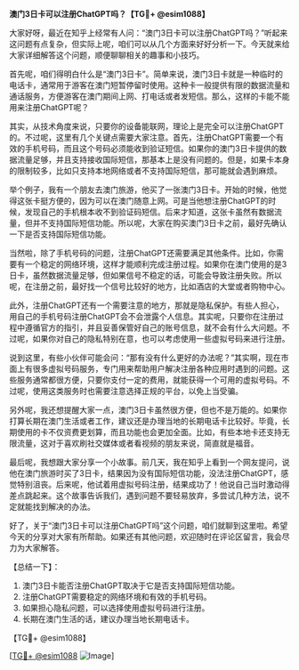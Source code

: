 **澳门3日卡可以注册ChatGPT吗？【TG💪+ @esim1088】**

大家好呀，最近在知乎上经常有人问：“澳门3日卡可以注册ChatGPT吗？”听起来这问题有点复杂，但实际上呢，咱们可以从几个方面来好好分析一下。今天就来给大家详细解答这个问题，顺便聊聊相关的趣事和小技巧。

首先呢，咱们得明白什么是“澳门3日卡”。简单来说，澳门3日卡就是一种临时的电话卡，通常用于游客在澳门短暂停留时使用。这种卡一般提供有限的数据流量和通话服务，方便游客在澳门期间上网、打电话或者发短信。那么，这样的卡能不能用来注册ChatGPT呢？

其实，从技术角度来说，只要你的设备能联网，理论上是完全可以注册ChatGPT的。不过呢，这里有几个关键点需要大家注意。首先，注册ChatGPT需要一个有效的手机号码，而且这个号码必须能收到验证短信。如果你的澳门3日卡提供的数据流量足够，并且支持接收国际短信，那基本上是没有问题的。但是，如果卡本身的限制较多，比如只支持本地网络或者不支持国际短信，那可能就会遇到麻烦。

举个例子，我有一个朋友去澳门旅游，他买了一张澳门3日卡。开始的时候，他觉得这张卡挺方便的，因为可以在澳门随意上网。可是当他想注册ChatGPT的时候，发现自己的手机根本收不到验证码短信。后来才知道，这张卡虽然有数据流量，但并不支持国际短信功能。所以呢，大家在购买澳门3日卡之前，最好先确认一下是否支持国际短信功能。

当然啦，除了手机号码的问题，注册ChatGPT还需要满足其他条件。比如，你需要有一个稳定的网络环境，这样才能顺利完成注册过程。如果你在澳门使用的是3日卡，虽然数据流量足够，但如果信号不稳定的话，可能会导致注册失败。所以呢，在注册之前，最好找一个信号比较好的地方，比如酒店的大堂或者购物中心。

此外，注册ChatGPT还有一个需要注意的地方，那就是隐私保护。有些人担心，用自己的手机号码注册ChatGPT会不会泄露个人信息。其实呢，只要你在注册过程中遵循官方的指引，并且妥善保管好自己的账号信息，就不会有什么大问题。不过呢，如果你对自己的隐私特别在意，也可以考虑使用一些虚拟号码来进行注册。

说到这里，有些小伙伴可能会问：“那有没有什么更好的办法呢？”其实啊，现在市面上有很多虚拟号码服务，专门用来帮助用户解决注册各种应用时遇到的问题。这些服务通常都很方便，只要你支付一定的费用，就能获得一个可用的虚拟号码。不过呢，使用这类服务时也需要注意选择正规的平台，以免上当受骗。

另外呢，我还想提醒大家一点，澳门3日卡虽然很方便，但也不是万能的。如果你打算长期在澳门生活或者工作，建议还是办理当地的长期电话卡比较好。毕竟，长期使用的卡不仅资费更划算，而且功能也会更加全面。比如，有些本地卡还支持无限流量，这对于喜欢刷社交媒体或者看视频的朋友来说，简直就是福音。

最后呢，我想跟大家分享一个小故事。前几天，我在知乎上看到一个网友提问，说他在澳门旅游时买了3日卡，结果因为没有国际短信功能，没法注册ChatGPT，感觉特别沮丧。后来呢，他试着用虚拟号码注册，结果成功了！他说自己当时激动得差点跳起来。这个故事告诉我们，遇到问题不要轻易放弃，多尝试几种方法，说不定就能找到解决的办法。

好了，关于“澳门3日卡可以注册ChatGPT吗”这个问题，咱们就聊到这里啦。希望今天的分享对大家有所帮助。如果还有其他问题，欢迎随时在评论区留言，我会尽力为大家解答。

【总结一下】：
1. 澳门3日卡能否注册ChatGPT取决于它是否支持国际短信功能。
2. 注册ChatGPT需要稳定的网络环境和有效的手机号码。
3. 如果担心隐私问题，可以选择使用虚拟号码进行注册。
4. 长期在澳门生活的话，建议办理当地长期电话卡。

【TG💪+ @esim1088】 

[[TG💪+ @esim1088](https://t.me/s/esim1088) ![Image](https://i.postimg.cc/4NQfJmqS/Snipaste-2025-05-13-00-14-12.png)]